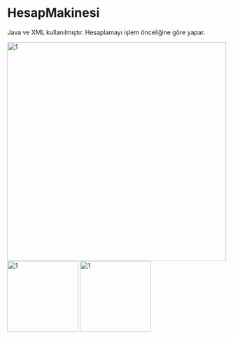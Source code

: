 # HesapMakinesi
Java ve XML kullanılmıştır. Hesaplamayı işlem önceliğine göre yapar.

<img height="500" alt="1" src="https://user-images.githubusercontent.com/116540963/226563051-232b9e9b-0366-4f23-838f-4955c42f2f6c.gif">     <img width="162" alt="1" src="https://user-images.githubusercontent.com/116540963/226404085-84a8cfa3-c247-4c86-8b33-49cf9379368d.png">     <img width="162" alt="1" src="https://user-images.githubusercontent.com/116540963/226404120-5462c85a-6892-4d68-a3d3-7e259d6e7f3e.png">
